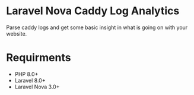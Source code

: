 # Laravel Nova Caddy Log Analytics

Parse caddy logs and get some basic insight in what is going on with your website.

# Requirments

* PHP 8.0+
* Laravel 8.0+
* Laravel Nova 3.0+

